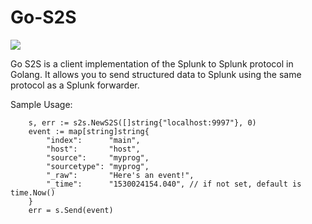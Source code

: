# Go-S2S
[![](https://godoc.org/github.com/coccyx/go-s2s/s2s?status.svg)](http://godoc.org/github.com/coccyx/go-s2s/s2s)

Go S2S is a client implementation of the Splunk to Splunk protocol in Golang.  It allows you to send structured data to Splunk using the same protocol as a Splunk forwarder.

Sample Usage:

        s, err := s2s.NewS2S([]string{"localhost:9997"}, 0)
		event := map[string]string{
			"index":      "main",
			"host":       "host",
			"source":     "myprog",
			"sourcetype": "myprog",
			"_raw":       "Here's an event!",
			"_time":      "1530024154.040", // if not set, default is time.Now()
		}
		err = s.Send(event)